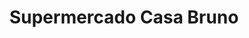 ---
title: "Supermercado Casa Bruno"
url: /las-brenas/supermercado-casa-bruno/
shop: supermercado
---